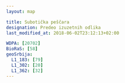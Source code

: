 ```yaml
---
layout: map

title: Subotička peščara
designation: Predeo izuzetnih odlika
last_modified_at: 2018-06-02T23:12:13+02:00

WDPA: [20702]
BioRaS: [58]
geoSrbija:
  L1_183: [79]
  L1_302: [20]
  L1_362: [32]
---
```

